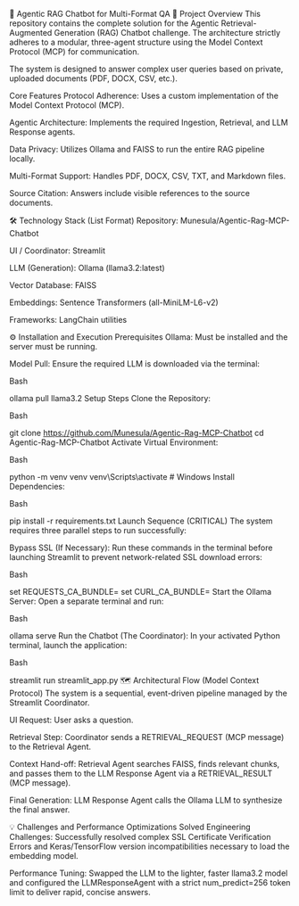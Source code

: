 🤖 Agentic RAG Chatbot for Multi-Format QA
🚀 Project Overview
This repository contains the complete solution for the Agentic Retrieval-Augmented Generation (RAG) Chatbot challenge. The architecture strictly adheres to a modular, three-agent structure using the Model Context Protocol (MCP) for communication.

The system is designed to answer complex user queries based on private, uploaded documents (PDF, DOCX, CSV, etc.).

Core Features
Protocol Adherence: Uses a custom implementation of the Model Context Protocol (MCP).

Agentic Architecture: Implements the required Ingestion, Retrieval, and LLM Response agents.

Data Privacy: Utilizes Ollama and FAISS to run the entire RAG pipeline locally.

Multi-Format Support: Handles PDF, DOCX, CSV, TXT, and Markdown files.

Source Citation: Answers include visible references to the source documents.

🛠️ Technology Stack (List Format)
Repository: Munesula/Agentic-Rag-MCP-Chatbot

UI / Coordinator: Streamlit

LLM (Generation): Ollama (llama3.2:latest)

Vector Database: FAISS

Embeddings: Sentence Transformers (all-MiniLM-L6-v2)

Frameworks: LangChain utilities

⚙️ Installation and Execution
Prerequisites
Ollama: Must be installed and the server must be running.

Model Pull: Ensure the required LLM is downloaded via the terminal:

Bash

ollama pull llama3.2
Setup Steps
Clone the Repository:

Bash

git clone https://github.com/Munesula/Agentic-Rag-MCP-Chatbot
cd Agentic-Rag-MCP-Chatbot
Activate Virtual Environment:

Bash

python -m venv venv
venv\Scripts\activate  # Windows
Install Dependencies:

Bash

pip install -r requirements.txt
Launch Sequence (CRITICAL)
The system requires three parallel steps to run successfully:

Bypass SSL (If Necessary): Run these commands in the terminal before launching Streamlit to prevent network-related SSL download errors:

Bash

set REQUESTS_CA_BUNDLE=
set CURL_CA_BUNDLE=
Start the Ollama Server: Open a separate terminal and run:

Bash

ollama serve
Run the Chatbot (The Coordinator): In your activated Python terminal, launch the application:

Bash

streamlit run streamlit_app.py
🗺️ Architectural Flow (Model Context Protocol)
The system is a sequential, event-driven pipeline managed by the Streamlit Coordinator.

UI Request: User asks a question.

Retrieval Step: Coordinator sends a RETRIEVAL_REQUEST (MCP message) to the Retrieval Agent.

Context Hand-off: Retrieval Agent searches FAISS, finds relevant chunks, and passes them to the LLM Response Agent via a RETRIEVAL_RESULT (MCP message).

Final Generation: LLM Response Agent calls the Ollama LLM to synthesize the final answer.

💡 Challenges and Performance Optimizations
Solved Engineering Challenges: Successfully resolved complex SSL Certificate Verification Errors and Keras/TensorFlow version incompatibilities necessary to load the embedding model.

Performance Tuning: Swapped the LLM to the lighter, faster llama3.2 model and configured the LLMResponseAgent with a strict num_predict=256 token limit to deliver rapid, concise answers.
